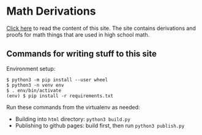 # Math Derivations

[Click here](https://akuli.github.io/math-derivations)
to read the content of this site.
The site contains derivations and proofs for math things
that are used in high school math.

## Commands for writing stuff to this site

Environment setup:

```
$ python3 -m pip install --user wheel
$ python3 -n venv env
$ . env/bin/activate
(env) $ pip install -r requirements.txt
```

Run these commands from the virtualenv as needed:

- Building into `html` directory: `python3 build.py`
- Publishing to github pages: build first, then run `python3 publish.py`
